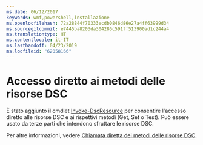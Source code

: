 ```yaml
---
ms.date: 06/12/2017
keywords: wmf,powershell,installazione
ms.openlocfilehash: 72a28844f70333ecdb0846d86e27a4ff63999d34
ms.sourcegitcommit: e7445ba8203da304286c591ff513900ad1c244a4
ms.translationtype: HT
ms.contentlocale: it-IT
ms.lasthandoff: 04/23/2019
ms.locfileid: "62058166"
---
```

# <a name="direct-access-to-dsc-resource-methods"></a>Accesso diretto ai metodi delle risorse DSC


È stato aggiunto il cmdlet [Invoke-DscResource](https://technet.microsoft.com/library/mt517869.aspx) per consentire l'accesso diretto alle risorse DSC e ai rispettivi metodi (Get, Set o Test). Può essere usato da terze parti che intendono sfruttare le risorse DSC.

Per altre informazioni, vedere [Chiamata diretta dei metodi delle risorse DSC](https://msdn.microsoft.com/powershell/dsc/directcallresource).
